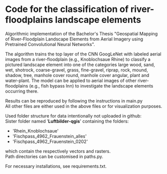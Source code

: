 # Code for the classification of river-floodplains landscape elements
Algorithmic implementation of the Bachelor's Thesis "Geospatial Mapping of River-Floodplain Landscape Elements from Aerial Imagery using Pretrained Convolutional Neural Networks".

The algorithm trains the top layer of the CNN GoogLeNet with labeled aerial images from a river-floodplain (e.g., Knoblochsaue Rhine) to classify a pictured landscape element into one of the categories large wood, sand, wet, shotrock, coarse-gravel, grass, fine-gravel, riprap, rock, mound, shadow, tree, manhole cover round, manhole cover angular, plant and water-plant. The model can be applied to aerial images of other river-floodplains (e.g., fish bypass Inn) to investigate the landscape elements occurring there.

Results can be reproduced by following the instructions in main.py<br>
All other files are either used in the above files or for visualization purposes.

Used folder structure for data intentionally not uploaded in github:<br>
Sister folder named '**Luftbilder-qgis**' containing the folders:
- 'Rhein_Knoblochsaue'
- 'Fischpass_4962_Frauenstein_alles'
- 'Fischpass_4962_Frauenstein_0202'

which contain the respectively vectors and rasters.<br>
Path directories can be customised in paths.py.

For necessary installations, see requirements.txt.